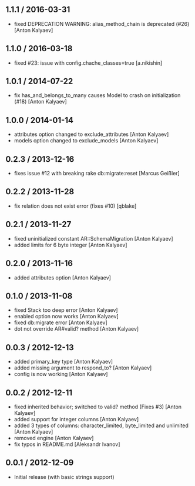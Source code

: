 ## 1.1.1 / 2016-03-31

* fixed DEPRECATION WARNING: alias_method_chain is deprecated (#26) [Anton Kalyaev]

## 1.1.0 / 2016-03-18

* fixed #23: issue with config.chache_classes=true [a.nikishin]

## 1.0.1 / 2014-07-22

* fix has_and_belongs_to_many causes Model to crash on initialization (#18) [Anton Kalyaev]

## 1.0.0 / 2014-01-14

* attributes option changed to exclude_attributes [Anton Kalyaev]
* models option changed to exclude_models [Anton Kalyaev]

## 0.2.3 / 2013-12-16

* fixes issue #12 with breaking rake db:migrate:reset [Marcus Geißler]

## 0.2.2 / 2013-11-28

* fix relation does not exist error (fixes #10) [qblake]

## 0.2.1 / 2013-11-27

* fixed uninitialized constant AR::SchemaMigration [Anton Kalyaev]
* added limits for 6 byte integer [Anton Kalyaev]

## 0.2.0 / 2013-11-16

* added attributes option [Anton Kalyaev]

## 0.1.0 / 2013-11-08

* fixed Stack too deep error [Anton Kalyaev]
* enabled option now works [Anton Kalyaev]
* fixed db:migrate error [Anton Kalyaev]
* dot not override AR#valid? method [Anton Kalyaev]

## 0.0.3 / 2012-12-13

* added primary_key type [Anton Kalyaev]
* added missing argument to respond_to? [Anton Kalyaev]
* config is now working [Anton Kalyaev]

## 0.0.2 / 2012-12-11

* fixed inherited behavior; switched to valid? method (Fixes #3) [Anton Kalyaev]
* added support for integer columns [Anton Kalyaev]
* added 3 types of columns: character_limited, byte_limited and unlimited [Anton Kalyaev]
* removed engine [Anton Kalyaev]
* fix typos in README.md [Aleksandr Ivanov]

## 0.0.1 / 2012-12-09

* Initial release (with basic strings support)
